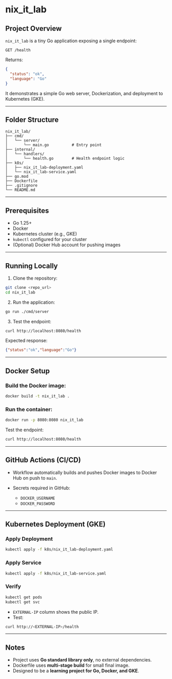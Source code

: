 # nix_it_lab

## Project Overview

`nix_it_lab` is a tiny Go application exposing a single endpoint:

```
GET /health
```

Returns:

```json
{
  "status": "ok",
  "language": "Go"
}
```

It demonstrates a simple Go web server, Dockerization, and deployment to Kubernetes (GKE).

---

## Folder Structure

```
nix_it_lab/
├── cmd/
│   └── server/
│       └── main.go          # Entry point
├── internal/
│   └── handlers/
│       └── health.go        # Health endpoint logic
├── k8s/
│   ├── nix_it_lab-deployment.yaml
│   └── nix_it_lab-service.yaml
├── go.mod
├── Dockerfile
├── .gitignore
└── README.md
```

---

## Prerequisites

* Go 1.25+
* Docker
* Kubernetes cluster (e.g., GKE)
* `kubectl` configured for your cluster
* (Optional) Docker Hub account for pushing images

---

## Running Locally

1. Clone the repository:

```bash
git clone <repo_url>
cd nix_it_lab
```

2. Run the application:

```bash
go run ./cmd/server
```

3. Test the endpoint:

```bash
curl http://localhost:8080/health
```

Expected response:

```json
{"status":"ok","language":"Go"}
```

---

## Docker Setup

### Build the Docker image:

```bash
docker build -t nix_it_lab .
```

### Run the container:

```bash
docker run -p 8080:8080 nix_it_lab
```

Test the endpoint:

```bash
curl http://localhost:8080/health
```

---

## GitHub Actions (CI/CD)

* Workflow automatically builds and pushes Docker images to Docker Hub on push to `main`.
* Secrets required in GitHub:

  * `DOCKER_USERNAME`
  * `DOCKER_PASSWORD`

---

## Kubernetes Deployment (GKE)

### Apply Deployment

```bash
kubectl apply -f k8s/nix_it_lab-deployment.yaml
```

### Apply Service

```bash
kubectl apply -f k8s/nix_it_lab-service.yaml
```

### Verify

```bash
kubectl get pods
kubectl get svc
```

* `EXTERNAL-IP` column shows the public IP.
* Test:

```bash
curl http://<EXTERNAL-IP>/health
```

---



## Notes

* Project uses **Go standard library only**, no external dependencies.
* Dockerfile uses **multi-stage build** for small final image.
* Designed to be a **learning project for Go, Docker, and GKE**.
